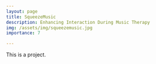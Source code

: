 ```yaml
---
layout: page
title: SqueezeMusic
description: Enhancing Interaction During Music Therapy
img: /assets/img/squeezemusic.jpg
importance: 7

---
```


This is a project.


```
